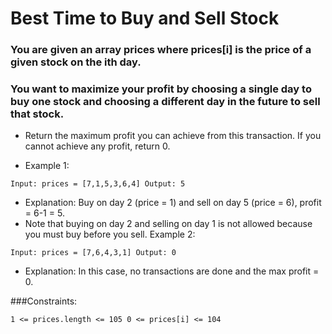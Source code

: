 # Best Time to Buy and Sell Stock

### You are given an array prices where prices[i] is the price of a given stock on the ith day.

### You want to maximize your profit by choosing a single day to buy one stock and choosing a different day in the future to sell that stock.

- Return the maximum profit you can achieve from this transaction. If you cannot achieve any profit, return 0.

 

- Example 1:

`Input: prices = [7,1,5,3,6,4]
Output: 5`
- Explanation: Buy on day 2 (price = 1) and sell on day 5 (price = 6), profit = 6-1 = 5.
- Note that buying on day 2 and selling on day 1 is not allowed because you must buy before you sell.
Example 2:

`Input: prices = [7,6,4,3,1]
Output: 0`
- Explanation: In this case, no transactions are done and the max profit = 0.
 

###Constraints:

`1 <= prices.length <= 105
0 <= prices[i] <= 104`